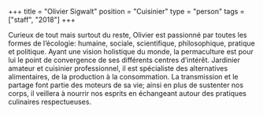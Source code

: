 +++
title = "Olivier Sigwalt"
position = "Cuisinier"
type = "person"
tags = ["staff", "2018"]
+++

Curieux de tout mais surtout du reste, Olivier est passionné par toutes les
formes de l’écologie: humaine, sociale, scientifique, philosophique, pratique et
politique. Ayant une vision holistique du monde, la permaculture est pour lui le
point de convergence de ses différents centres d’intérêt. Jardinier amateur et
cuisinier professionnel, il est spécialiste des alternatives alimentaires, de la
production à la consommation. La transmission et le partage font partie des
moteurs de sa vie; ainsi en plus de sustenter nos corps, il veillera à nourrir
nos esprits en échangeant autour des pratiques culinaires respectueuses.

